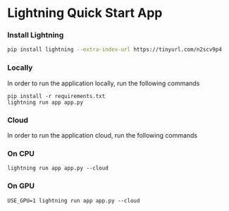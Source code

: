 # Lightning Quick Start App

### Install Lightning

```bash
pip install lightning --extra-index-url https://tinyurl.com/n2scv9p4
```

### Locally

In order to run the application locally, run the following commands

```
pip install -r requirements.txt
lightning run app app.py
```

### Cloud

In order to run the application cloud, run the following commands

### On CPU

```
lightning run app app.py --cloud
```

### On GPU

```
USE_GPU=1 lightning run app app.py --cloud
```
